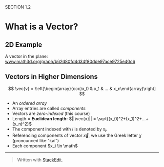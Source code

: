 SECTION 1.2
# What is a Vector?

## 2D Example

A vector in the plane:
www.math3d.org/graph/b62d80fd4d34f80dde97ace9725e40c6



## Vectors in Higher Dimensions

$$
\vec{v} = \left[\begin{array}{ccc}x_0 & x_1 & ... & x_n\end{array}\right]
$$

* An *ordered array*
* Array entries are called *components*
* Vectors are *zero-indexed* (this course)
* Length = **Euclidean length:** $||\vec{x}|| = \sqrt{(x_0)^2+(x_1)^2+...+(x_n)^2}$
* The component indexed with $i$ is denoted by $x_i$.
* Referencing components of vector $\vec{x}$, we use the Greek letter $\chi$ (pronounced like "kai")
* Each component $x_i \in \math$



---
> Written with [StackEdit](https://stackedit.io/).
<!--stackedit_data:
eyJoaXN0b3J5IjpbLTE5NTc1ODIwNjhdfQ==
-->
